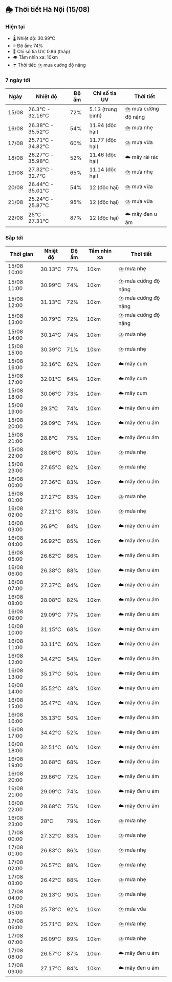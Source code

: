 ## 🌦️ Thời tiết Hà Nội (15/08)

### Hiện tại

- 🌡️ Nhiệt độ: 30.99℃
- 💦 Độ ẩm: 74%
- 🌟 Chỉ số tia UV: 0.86 (thấp)
- 👁️ Tầm nhìn xa: 10km
- ☂️ Thời tiết: ⛈️ mưa cường độ nặng

### 7 ngày tới

| Ngày | Nhiệt độ | Độ ẩm | Chỉ số tia UV | Thời tiết |
| --- | --- | --- | --- | --- |
| 15/08 | 26.3℃ - 32.16℃ | 72% | 5.13 (trung bình) | ⛈️ mưa cường độ nặng |
| 16/08 | 26.38℃ - 35.52℃ | 54% | 11.94 (độc hại) | ⛈️ mưa nhẹ |
| 17/08 | 25.71℃ - 34.82℃ | 60% | 11.77 (độc hại) | ⛈️ mưa vừa |
| 18/08 | 26.27℃ - 35.98℃ | 52% | 11.46 (độc hại) | ☁️ mây rải rác |
| 19/08 | 27.32℃ - 32.7℃ | 65% | 11.14 (độc hại) | ⛈️ mưa nhẹ |
| 20/08 | 26.44℃ - 35.01℃ | 54% | 12 (độc hại) | ⛈️ mưa vừa |
| 21/08 | 25.24℃ - 25.87℃ | 95% | 12 (độc hại) | ⛈️ mưa vừa |
| 22/08 | 25℃ - 27.31℃ | 87% | 12 (độc hại) | ☁️ mây đen u ám |

### Sắp tới

| Thời gian | Nhiệt độ | Độ ẩm | Tầm nhìn xa | Thời tiết |
| --- | --- | --- | --- | --- |
| 15/08 10:00 | 30.13℃ | 77% | 10km | ⛈️ mưa nhẹ |
| 15/08 11:00 | 30.99℃ | 74% | 10km | ⛈️ mưa cường độ nặng |
| 15/08 12:00 | 31.13℃ | 72% | 10km | ⛈️ mưa cường độ nặng |
| 15/08 13:00 | 30.79℃ | 72% | 10km | ⛈️ mưa cường độ nặng |
| 15/08 14:00 | 30.14℃ | 74% | 10km | ⛈️ mưa nhẹ |
| 15/08 15:00 | 30.39℃ | 71% | 10km | ⛈️ mưa nhẹ |
| 15/08 16:00 | 32.16℃ | 62% | 10km | ☁️ mây cụm |
| 15/08 17:00 | 32.01℃ | 64% | 10km | ☁️ mây cụm |
| 15/08 18:00 | 30.06℃ | 73% | 10km | ☁️ mây cụm |
| 15/08 19:00 | 29.3℃ | 74% | 10km | ☁️ mây đen u ám |
| 15/08 20:00 | 29.09℃ | 74% | 10km | ☁️ mây đen u ám |
| 15/08 21:00 | 28.8℃ | 75% | 10km | ☁️ mây đen u ám |
| 15/08 22:00 | 28.06℃ | 80% | 10km | ⛈️ mưa nhẹ |
| 15/08 23:00 | 27.65℃ | 82% | 10km | ⛈️ mưa nhẹ |
| 16/08 00:00 | 27.36℃ | 83% | 10km | ☁️ mây đen u ám |
| 16/08 01:00 | 27.27℃ | 83% | 10km | ⛈️ mưa nhẹ |
| 16/08 02:00 | 27.21℃ | 83% | 10km | ⛈️ mưa nhẹ |
| 16/08 03:00 | 26.9℃ | 84% | 10km | ☁️ mây đen u ám |
| 16/08 04:00 | 26.92℃ | 85% | 10km | ☁️ mây đen u ám |
| 16/08 05:00 | 26.62℃ | 86% | 10km | ☁️ mây đen u ám |
| 16/08 06:00 | 26.38℃ | 88% | 10km | ☁️ mây đen u ám |
| 16/08 07:00 | 27.37℃ | 84% | 10km | ☁️ mây đen u ám |
| 16/08 08:00 | 28.08℃ | 82% | 10km | ☁️ mây đen u ám |
| 16/08 09:00 | 29.09℃ | 77% | 10km | ☁️ mây đen u ám |
| 16/08 10:00 | 31.15℃ | 68% | 10km | ☁️ mây đen u ám |
| 16/08 11:00 | 33.11℃ | 60% | 10km | ☁️ mây đen u ám |
| 16/08 12:00 | 34.42℃ | 54% | 10km | ☁️ mây đen u ám |
| 16/08 13:00 | 35.17℃ | 50% | 10km | ☁️ mây đen u ám |
| 16/08 14:00 | 35.52℃ | 48% | 10km | ☁️ mây đen u ám |
| 16/08 15:00 | 35.47℃ | 48% | 10km | ☁️ mây đen u ám |
| 16/08 16:00 | 35.13℃ | 50% | 10km | ☁️ mây đen u ám |
| 16/08 17:00 | 34.42℃ | 52% | 10km | ☁️ mây đen u ám |
| 16/08 18:00 | 32.51℃ | 60% | 10km | ☁️ mây đen u ám |
| 16/08 19:00 | 30.68℃ | 68% | 10km | ☁️ mây đen u ám |
| 16/08 20:00 | 29.86℃ | 72% | 10km | ☁️ mây đen u ám |
| 16/08 21:00 | 29.09℃ | 74% | 10km | ☁️ mây đen u ám |
| 16/08 22:00 | 28.68℃ | 75% | 10km | ☁️ mây đen u ám |
| 16/08 23:00 | 28℃ | 79% | 10km | ⛈️ mưa nhẹ |
| 17/08 00:00 | 27.32℃ | 83% | 10km | ⛈️ mưa nhẹ |
| 17/08 01:00 | 26.83℃ | 86% | 10km | ⛈️ mưa nhẹ |
| 17/08 02:00 | 26.57℃ | 88% | 10km | ⛈️ mưa nhẹ |
| 17/08 03:00 | 26.42℃ | 88% | 10km | ⛈️ mưa nhẹ |
| 17/08 04:00 | 26.13℃ | 90% | 10km | ⛈️ mưa nhẹ |
| 17/08 05:00 | 25.78℃ | 92% | 10km | ⛈️ mưa vừa |
| 17/08 06:00 | 25.71℃ | 92% | 10km | ⛈️ mưa nhẹ |
| 17/08 07:00 | 26.09℃ | 89% | 10km | ⛈️ mưa nhẹ |
| 17/08 08:00 | 26.57℃ | 87% | 10km | ☁️ mây đen u ám |
| 17/08 09:00 | 27.17℃ | 84% | 10km | ☁️ mây đen u ám |
